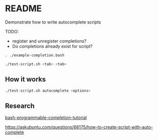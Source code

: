 # README
Demonstrate how to write autocomplete scripts
 
TODO:
* register and unregister completions?
* Do completions already exist for script?

```sh
. ./example-completion.bash  
```

```sh
./test-script.sh <tab> <tab>
```

## How it works
```sh
./test-script.sh autocomplete <options>
```

## Research
[bash-programmable-completion-tutorial](https://iridakos.com/programming/2018/03/01/bash-programmable-completion-tutorial)  

https://askubuntu.com/questions/68175/how-to-create-script-with-auto-complete